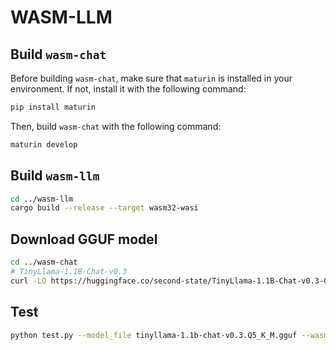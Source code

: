 # WASM-LLM

## Build `wasm-chat`

Before building `wasm-chat`, make sure that `maturin` is installed in your environment. If not, install it with the following command:

```bash
pip install maturin
```

Then, build `wasm-chat` with the following command:

```bash
maturin develop
```

## Build `wasm-llm`

```bash
cd ../wasm-llm
cargo build --release --target wasm32-wasi
```

## Download GGUF model

```bash
cd ../wasm-chat
# TinyLlama-1.1B-Chat-v0.3
curl -LO https://huggingface.co/second-state/TinyLlama-1.1B-Chat-v0.3-GGUF/resolve/main/tinyllama-1.1b-chat-v0.3.Q5_K_M.gguf
```

## Test

```bash
python test.py --model_file tinyllama-1.1b-chat-v0.3.Q5_K_M.gguf --wasm_file ../wasm-llm/target/wasm32-wasi/release/inference.wasm
```
